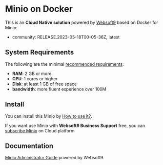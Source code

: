 # Minio on Docker  

This is an **Cloud Native solution** powered by [Websoft9](https://www.websoft9.com) based on Docker for Minio:

 - community:  RELEASE.2023-05-18T00-05-36Z, latest


## System Requirements

The following are the minimal [recommended requirements](https://hub.docker.com/r/minio/minio):

* **RAM**: 2 GB or more
* **CPU**: 1 cores or higher
* **Disk**: at least 1 GB of free space
* **bandwidth**: more fluent experience over 100M  

## Install

You can install this Minio by [How to use it?](https://github.com/Websoft9/docker-library#how-to-use-it).   

If you want use Minio with **Websoft9 Business Support** free, you can [subscribe Minio](https://www.websoft9.com/apps) on Cloud platform

## Documentation

[Minio Administrator Guide](https://support.websoft9.com/docs/minio) powered by Websoft9

